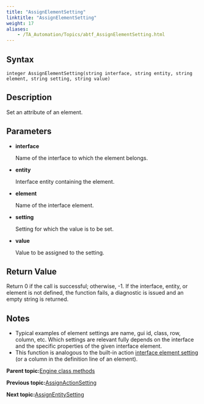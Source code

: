```yaml
--- 
title: "AssignElementSetting"
linktitle: "AssignElementSetting"
weight: 17
aliases: 
    - /TA_Automation/Topics/abtf_AssignElementSetting.html
---
```


## Syntax

`integer AssignElementSetting(string interface, string entity, string element, string setting, string value)`

## Description

Set an attribute of an element.

## Parameters

-   **interface**

    Name of the interface to which the element belongs.

-   **entity**

    Interface entity containing the element.

-   **element**

    Name of the interface element.

-   **setting**

    Setting for which the value is to be set.

-   **value**

    Value to be assigned to the setting.


## Return Value

Return 0 if the call is successful; otherwise, -1. If the interface, entity, or element is not defined, the function fails, a diagnostic is issued and an empty string is returned.

## Notes

-   Typical examples of element settings are name, gui id, class, row, column, etc. Which settings are relevant fully depends on the interface and the specific properties of the given interface element.
-   This function is analogous to the built-in action [interface element setting](interface_element_setting.html) \(or a column in the definition line of an element\).

**Parent topic:**[Engine class methods](/TA_Automation/Topics/abtf_Engine_classes.html)

**Previous topic:**[AssignActionSetting](/TA_Automation/Topics/abtf_AssignActionSetting.html)

**Next topic:**[AssignEntitySetting](/TA_Automation/Topics/abtf_AssignEntitySetting.html)


